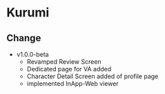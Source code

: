 # Kurumi 
## Change

- v1.0.0-beta
  - Revamped Review Screen
  - Dedicated page for VA added
  - Character Detail Screen added of profile page
  - implemented InApp-Web viewer